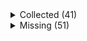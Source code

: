 <details><summary>Collected (41)</summary>
<p>

| Packet |
| --- |
| login |
| custom_payload |
| difficulty |
| abilities |
| held_item_slot |
| declare_recipes |
| tags |
| entity_status |
| declare_commands |
| unlock_recipes |
| position |
| player_info |
| update_view_position |
| update_light |
| map_chunk |
| spawn_entity_living |
| entity_metadata |
| entity_update_attributes |
| world_border |
| update_time |
| spawn_position |
| window_items |
| set_slot |
| update_health |
| experience |
| keep_alive |
| entity_equipment |
| advancements |
| multi_block_change |
| block_change |
| entity_velocity |
| entity_move_look |
| entity_head_rotation |
| rel_entity_move |
| spawn_entity |
| entity_teleport |
| sound_effect |
| entity_destroy |
| world_event |
| entity_look |
| tile_entity_data |

</p>
</details>
<details><summary>Missing (51)</summary>
<p>

| Packet |
| --- |
| spawn_entity_experience_orb |
| spawn_entity_weather |
| spawn_entity_painting |
| named_entity_spawn |
| animation |
| statistics |
| block_break_animation |
| block_action |
| boss_bar |
| tab_complete |
| face_player |
| nbt_query_response |
| chat |
| transaction |
| close_window |
| open_window |
| craft_progress_bar |
| set_cooldown |
| named_sound_effect |
| kick_disconnect |
| explosion |
| unload_chunk |
| game_state_change |
| open_horse_window |
| world_particles |
| map |
| trade_list |
| entity |
| vehicle_move |
| open_book |
| open_sign_entity |
| craft_recipe_response |
| combat_event |
| remove_entity_effect |
| resource_pack_send |
| respawn |
| camera |
| update_view_distance |
| scoreboard_display_objective |
| attach_entity |
| scoreboard_objective |
| set_passengers |
| teams |
| scoreboard_score |
| title |
| entity_sound_effect |
| stop_sound |
| playerlist_header |
| collect |
| entity_effect |
| select_advancement_tab |

</p>
</details>